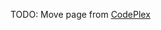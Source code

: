 TODO: Move page from 
[CodePlex](http://pytools.codeplex.com/wikipage?title=NumPy%20and%20SciPy%20for%20.Net)